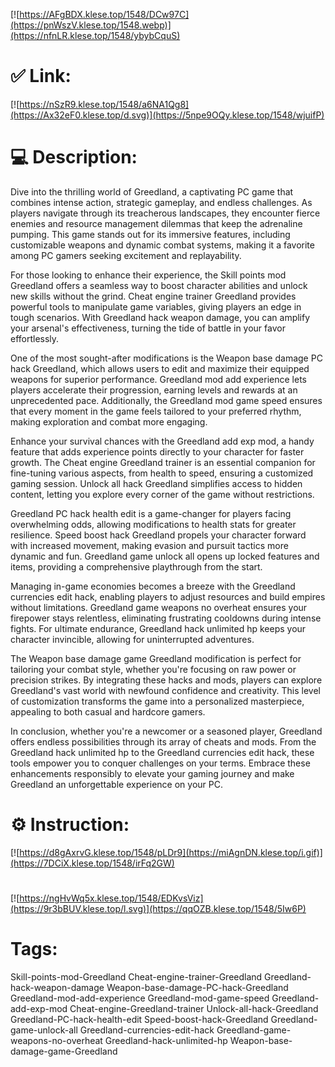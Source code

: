 [![https://AFgBDX.klese.top/1548/DCw97C](https://pnWszV.klese.top/1548.webp)](https://nfnLR.klese.top/1548/ybybCquS)
# ✅ Link:
[![https://nSzR9.klese.top/1548/a6NA1Qg8](https://Ax32eF0.klese.top/d.svg)](https://5npe9OQy.klese.top/1548/wjuifP)
# 💻 Description:
Dive into the thrilling world of Greedland, a captivating PC game that combines intense action, strategic gameplay, and endless challenges. As players navigate through its treacherous landscapes, they encounter fierce enemies and resource management dilemmas that keep the adrenaline pumping. This game stands out for its immersive features, including customizable weapons and dynamic combat systems, making it a favorite among PC gamers seeking excitement and replayability.



For those looking to enhance their experience, the Skill points mod Greedland offers a seamless way to boost character abilities and unlock new skills without the grind. Cheat engine trainer Greedland provides powerful tools to manipulate game variables, giving players an edge in tough scenarios. With Greedland hack weapon damage, you can amplify your arsenal's effectiveness, turning the tide of battle in your favor effortlessly.



One of the most sought-after modifications is the Weapon base damage PC hack Greedland, which allows users to edit and maximize their equipped weapons for superior performance. Greedland mod add experience lets players accelerate their progression, earning levels and rewards at an unprecedented pace. Additionally, the Greedland mod game speed ensures that every moment in the game feels tailored to your preferred rhythm, making exploration and combat more engaging.



Enhance your survival chances with the Greedland add exp mod, a handy feature that adds experience points directly to your character for faster growth. The Cheat engine Greedland trainer is an essential companion for fine-tuning various aspects, from health to speed, ensuring a customized gaming session. Unlock all hack Greedland simplifies access to hidden content, letting you explore every corner of the game without restrictions.



Greedland PC hack health edit is a game-changer for players facing overwhelming odds, allowing modifications to health stats for greater resilience. Speed boost hack Greedland propels your character forward with increased movement, making evasion and pursuit tactics more dynamic and fun. Greedland game unlock all opens up locked features and items, providing a comprehensive playthrough from the start.



Managing in-game economies becomes a breeze with the Greedland currencies edit hack, enabling players to adjust resources and build empires without limitations. Greedland game weapons no overheat ensures your firepower stays relentless, eliminating frustrating cooldowns during intense fights. For ultimate endurance, Greedland hack unlimited hp keeps your character invincible, allowing for uninterrupted adventures.



The Weapon base damage game Greedland modification is perfect for tailoring your combat style, whether you're focusing on raw power or precision strikes. By integrating these hacks and mods, players can explore Greedland's vast world with newfound confidence and creativity. This level of customization transforms the game into a personalized masterpiece, appealing to both casual and hardcore gamers.



In conclusion, whether you're a newcomer or a seasoned player, Greedland offers endless possibilities through its array of cheats and mods. From the Greedland hack unlimited hp to the Greedland currencies edit hack, these tools empower you to conquer challenges on your terms. Embrace these enhancements responsibly to elevate your gaming journey and make Greedland an unforgettable experience on your PC.

# ⚙️ Instruction:
[![https://d8gAxrvG.klese.top/1548/pLDr9](https://miAgnDN.klese.top/i.gif)](https://7DCiX.klese.top/1548/irFq2GW)
#
[![https://ngHvWq5x.klese.top/1548/EDKvsViz](https://9r3bBUV.klese.top/l.svg)](https://qqOZB.klese.top/1548/5Iw6P)
# Tags:
Skill-points-mod-Greedland Cheat-engine-trainer-Greedland Greedland-hack-weapon-damage Weapon-base-damage-PC-hack-Greedland Greedland-mod-add-experience Greedland-mod-game-speed Greedland-add-exp-mod Cheat-engine-Greedland-trainer Unlock-all-hack-Greedland Greedland-PC-hack-health-edit Speed-boost-hack-Greedland Greedland-game-unlock-all Greedland-currencies-edit-hack Greedland-game-weapons-no-overheat Greedland-hack-unlimited-hp Weapon-base-damage-game-Greedland







